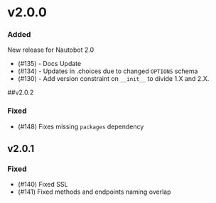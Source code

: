 # v2.0.0

### Added

New release for Nautobot 2.0

- (#135) - Docs Update
- (#134) - Updates in .choices due to changed `OPTIONS` schema
- (#130) - Add version constraint on `__init__` to divide 1.X and 2.X.

##v2.0.2

### Fixed

- (#148) Fixes missing `packages` dependency

## v2.0.1

### Fixed

- (#140) Fixed SSL
- (#141) Fixed methods and endpoints naming overlap
